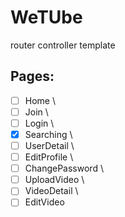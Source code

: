 # WeTUbe

router
controller
template

## Pages:

-[ ] Home \
-[ ] Join \
-[ ] Login \
-[x] Searching \
-[ ] UserDetail \
-[ ] EditProfile \
-[ ] ChangePassword \
-[ ] UploadVideo \
-[ ] VideoDetail \
-[ ] EditVideo
